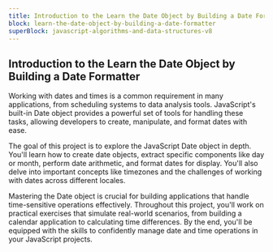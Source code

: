 ```yaml
---
title: Introduction to the Learn the Date Object by Building a Date Formatter
block: learn-the-date-object-by-building-a-date-formatter
superBlock: javascript-algorithms-and-data-structures-v8
---
```


## Introduction to the Learn the Date Object by Building a Date Formatter

Working with dates and times is a common requirement in many applications, from scheduling systems to data analysis tools. JavaScript's built-in Date object provides a powerful set of tools for handling these tasks, allowing developers to create, manipulate, and format dates with ease.

The goal of this project is to explore the JavaScript Date object in depth. You'll learn how to create date objects, extract specific components like day or month, perform date arithmetic, and format dates for display. You'll also delve into important concepts like timezones and the challenges of working with dates across different locales.

Mastering the Date object is crucial for building applications that handle time-sensitive operations effectively. Throughout this project, you'll work on practical exercises that simulate real-world scenarios, from building a calendar application to calculating time differences. By the end, you'll be equipped with the skills to confidently manage date and time operations in your JavaScript projects.
